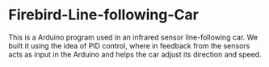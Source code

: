 # Firebird-Line-following-Car
This is a Arduino program used in an infrared sensor line-following car. We built it using the idea of PID control, where in feedback from the sensors acts as input in the Arduino and helps the car adjust its direction and speed.
